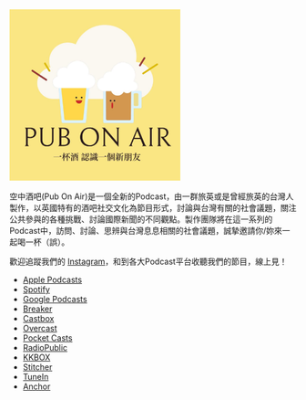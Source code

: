 <img src="pubonair.jpg" width=300>
<p>空中酒吧(Pub On Air)是一個全新的Podcast，由一群旅英或是曾經旅英的台灣人製作，以英國特有的酒吧社交文化為節目形式，討論與台灣有關的社會議題，關注公共參與的各種挑戰、討論國際新聞的不同觀點。製作團隊將在這一系列的Podcast中，訪問、討論、思辨與台灣息息相關的社會議題，誠摯邀請你/妳來一起喝一杯（誤）。</p>

歡迎追蹤我們的 [Instagram](http://instagram.com/pubonair)，和到各大Podcast平台收聽我們的節目，線上見！
- [Apple Podcasts](https://podcasts.apple.com/gb/podcast/%E7%A9%BA%E4%B8%AD%E9%85%92%E5%90%A7-pub-on-air/id1528970071)
- [Spotify](https://open.spotify.com/show/1C3IMFgUTvSi4yowKf1ijF)
- [Google Podcasts](https://podcasts.google.com/feed/aHR0cHM6Ly9hbmNob3IuZm0vcy8zMjYxNjY2MC9wb2RjYXN0L3Jzcw)
- [Breaker](https://www.breaker.audio/kong-zhong-jiu-ba-pub-on-air)
- [Castbox](https://castbox.fm/channel/id3234392)
- [Overcast](https://overcast.fm/p2204484-DNy9mX)
- [Pocket Casts](https://pca.st/8j4nosax)
- [RadioPublic](https://radiopublic.com/pub-on-air-WdJngj)
- [KKBOX](https://podcast.kkbox.com/channel/LaUEgK8O4jH_piqf00)
- [Stitcher](https://www.stitcher.com/podcast/pub-on-air)
- [TuneIn](https://tunein.com/podcasts/News--Politics-Podcasts/Pub-On-Air-p1360455/)
- [Anchor](https://anchor.fm/pub-on-air)
